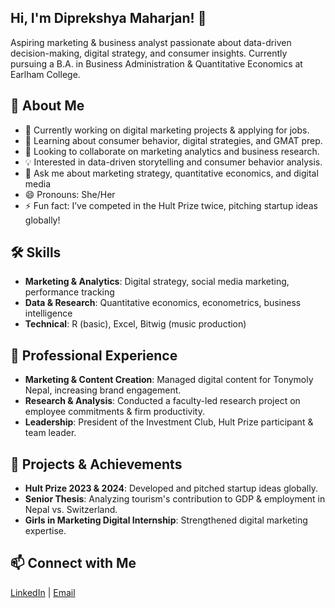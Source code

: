 ## Hi, I'm Diprekshya Maharjan!  👋

Aspiring marketing & business analyst passionate about data-driven decision-making, digital strategy, and consumer insights. Currently pursuing a B.A. in Business Administration & Quantitative Economics at Earlham College.  

## 🚀 About Me  
- 🔭 Currently working on digital marketing projects & applying for jobs.  
- 🌱 Learning about consumer behavior, digital strategies, and GMAT prep.  
- 👯 Looking to collaborate on marketing analytics and business research.  
- 💡 Interested in data-driven storytelling and consumer behavior analysis.
- 💬 Ask me about marketing strategy, quantitative economics, and digital media
- 😄 Pronouns: She/Her
- ⚡ Fun fact: I’ve competed in the Hult Prize twice, pitching startup ideas globally!

## 🛠️ Skills  
- **Marketing & Analytics**: Digital strategy, social media marketing, performance tracking  
- **Data & Research**: Quantitative economics, econometrics, business intelligence  
- **Technical**: R (basic), Excel, Bitwig (music production)  

## 💼 Professional Experience  
- **Marketing & Content Creation**: Managed digital content for Tonymoly Nepal, increasing brand engagement.  
- **Research & Analysis**: Conducted a faculty-led research project on employee commitments & firm productivity.  
- **Leadership**: President of the Investment Club, Hult Prize participant & team leader.  

## 🌟 Projects & Achievements  
- **Hult Prize 2023 & 2024**: Developed and pitched startup ideas globally.  
- **Senior Thesis**: Analyzing tourism's contribution to GDP & employment in Nepal vs. Switzerland.  
- **Girls in Marketing Digital Internship**: Strengthened digital marketing expertise.  

## 📫 Connect with Me  
[LinkedIn](https://www.linkedin.com/in/diprekshya-maharjan/) | [Email](diprekshya@gmail.com)  
